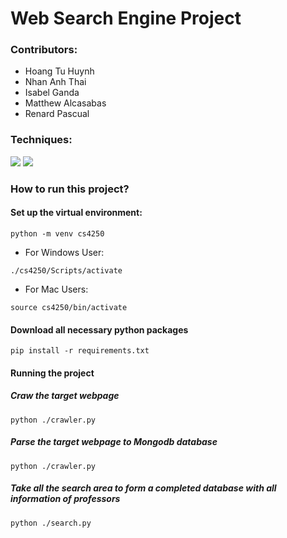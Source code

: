 # Web Search Engine Project

### Contributors:
- Hoang Tu Huynh
- Nhan Anh Thai 
- Isabel Ganda
- Matthew Alcasabas
- Renard Pascual


### Techniques:
![](https://img.shields.io/badge/Code-MongoDB-informational?style=flat&logo=MongoDb&color=Green)
![](https://img.shields.io/badge/Code-Python-informational?style=flat&logo=python&color=blue)

### How to run this project?

#### Set up the virtual environment:
``` 
python -m venv cs4250 
```
- For Windows User:
``` 
./cs4250/Scripts/activate
```

- For Mac Users:
```
source cs4250/bin/activate
```
#### Download all necessary python packages 
```
pip install -r requirements.txt
```
#### Running the project
##### Craw the target webpage

```
python ./crawler.py
```

##### Parse the target webpage to Mongodb database

```
python ./crawler.py
```

##### Take all the search area to form a completed database with all information of professors

```
python ./search.py
```
